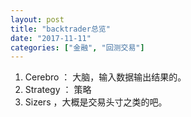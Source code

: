 ```yaml
---
layout: post
title: "backtrader总览"
date: "2017-11-11"
categories: ["金融", "回测交易"]
---
```


1. Cerebro ： 大脑，输入数据输出结果的。
2. Strategy ： 策略
3. Sizers ，大概是交易头寸之类的吧。
